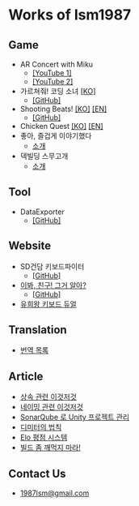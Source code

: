Works of lsm1987
===

## Game
* AR Concert with Miku
  * [[YouTube 1]](https://www.youtube.com/watch?v=RSKH0sftlu0)
  * [[YouTube 2]](https://www.youtube.com/watch?v=dj0NHAdl_G4)
* 가르쳐줘! 코딩 소녀 [[KO]](./codinggirls)
  * [[GitHub]](https://github.com/lsm1987/CodingGirls)
* Shooting Beats! [[KO]](./shootingbeats/index_ko) [[EN]](./shootingbeats)
  * [[GitHub]](https://github.com/lsm1987/ShootingBeats)
* Chicken Quest [[KO]](./chickenquest/index_ko) [[EN]](./chickenquest)
* 좋아, 즐겁게 이야기했다
  * [소개](./msw/live2d-webview-sample-intro)
* 덱빌딩 스무고개
  * [소개](./msw/twentyquestions)

## Tool
* DataExporter
  * [[GitHub]](https://github.com/lsm1987/DataExporter)

## Website
* SD건담 키보드파이터
  * [[GitHub]](https://github.com/lsm1987/sd-gundam-keyboard-fighter)
* [이봐, 친구! 그거 알아?](./RandomGenerator/Lemon)
  * [[GitHub]](https://github.com/lsm1987/RandomGenerator)
* [유희왕 키보드 듀얼](https://keyboardduel.vercel.app)

## Translation
* [번역 목록](./Translations)

## Article
* [상속 관련 이것저것](https://www.slideshare.net/slideshow/ss-51700085/51700085)
* [네이밍 관련 이것저것](https://www.slideshare.net/slideshow/150816/52995533)
* [SonarQube 로 Unity 프로젝트 관리](https://www.slideshare.net/slideshow/sonarqube-unity/63438212)
* [디미터의 법칙](https://www.slideshare.net/SangminLim/ss-63457159)
* [Elo 평점 시스템](https://www.slideshare.net/slideshow/elo-64479893/64479893)
* [빌드 좀 깨먹지 마라!](https://www.slideshare.net/slideshow/ss-112672676/112672676)

## Contact Us
- 1987lsm@gmail.com